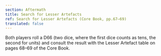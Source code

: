 ```yaml
---
section: Aftermath
title: Search for Lesser Artefacts
ref: Search for Lesser Artefacts (Core Book, pp.67–69)
translated: false
---
```


Both players roll a D66 (two dice, where the first dice counts as tens, the second for units) and consult the result with the Lesser Artefact table on pages 68–69 of the Core Book.
